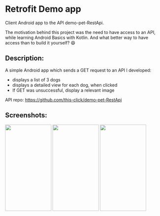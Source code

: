 # Retrofit Demo app
Client Android app to the API demo-pet-RestApi.

The motivation behind this project was the need to have access to an API, while learning Android Basics with Kotlin.
And what better way to have access than to build it yourself? :smile: 

## Description: 
A simple Android app which sends a GET request to an API I developed:
- displays a list of 3 dogs
- displays a detailed view for each dog, when clicked
- If GET was unsuccessful, display a relevant image

API repo: https://github.com/this-click/demo-pet-RestApi

## Screenshots:
<img src="https://user-images.githubusercontent.com/88038974/212665494-e1056667-3a47-4521-a5dc-b872d0e86716.png" width="150" height="280">

<img src="https://user-images.githubusercontent.com/88038974/212665566-3fe4daa1-673b-4034-b04a-32f9e7c2a9fd.png" width="150" height="280">

<img src="https://user-images.githubusercontent.com/88038974/212688971-69d267f2-0476-4455-b239-9b364e4af2b6.png" width="150" height="280">
